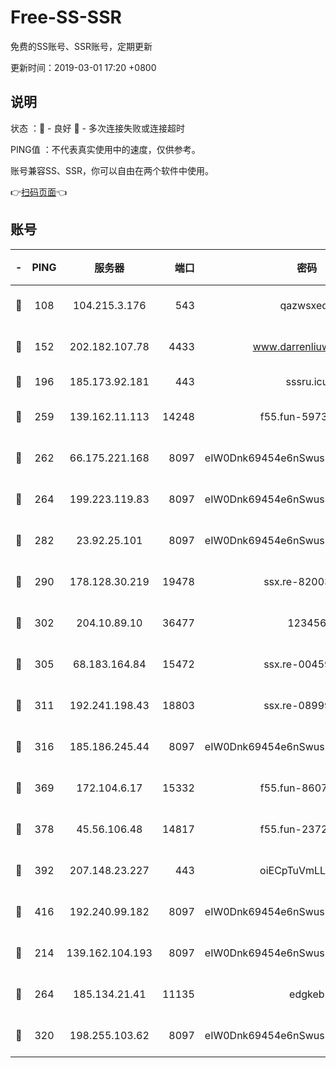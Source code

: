 # Free-SS-SSR

免费的SS账号、SSR账号，定期更新

更新时间：2019-03-01 17:20 +0800

## 说明

状态     ：🙂 - 良好 🙁 - 多次连接失败或连接超时

PING值   ：不代表真实使用中的速度，仅供参考。

账号兼容SS、SSR，你可以自由在两个软件中使用。

👉[扫码页面](https://liesauer.github.io/free-ss-ssr.github.io/)👈

## 账号

|-|PING|服务器|端口|密码|加密方式|区域|
|:----:|:----:|:-----:|-----:|:----:|:----:|:----:|
|🙂|108|104.215.3.176|543|qazwsxedc|aes-256-gcm|JP|
|🙂|152|202.182.107.78|4433|www.darrenliuwei.com|aes-256-cfb|JP|
|🙂|196|185.173.92.181|443|sssru.icu|rc4-md5|RU|
|🙂|259|139.162.11.113|14248|f55.fun-59730477|aes-256-cfb|SG|
|🙂|262|66.175.221.168|8097|eIW0Dnk69454e6nSwuspv9DmS201tQ0D|aes-256-cfb|US|
|🙂|264|199.223.119.83|8097|eIW0Dnk69454e6nSwuspv9DmS201tQ0D|aes-256-cfb|US|
|🙂|282|23.92.25.101|8097|eIW0Dnk69454e6nSwuspv9DmS201tQ0D|aes-256-cfb|US|
|🙂|290|178.128.30.219|19478|ssx.re-82003000|aes-256-cfb|SG|
|🙂|302|204.10.89.10|36477|123456|aes-256-cfb|US|
|🙂|305|68.183.164.84|15472|ssx.re-00459440|aes-256-cfb|US|
|🙂|311|192.241.198.43|18803|ssx.re-08999110|aes-256-cfb|US|
|🙂|316|185.186.245.44|8097|eIW0Dnk69454e6nSwuspv9DmS201tQ0D|aes-256-cfb|NL|
|🙂|369|172.104.6.17|15332|f55.fun-86079232|aes-256-cfb|US|
|🙂|378|45.56.106.48|14817|f55.fun-23726526|aes-256-cfb|US|
|🙂|392|207.148.23.227|443|oiECpTuVmLLxk4Ts|aes-256-cfb|US|
|🙂|416|192.240.99.182|8097|eIW0Dnk69454e6nSwuspv9DmS201tQ0D|aes-256-cfb|US|
|🙂|214|139.162.104.193|8097|eIW0Dnk69454e6nSwuspv9DmS201tQ0D|aes-256-cfb|JP|
|🙂|264|185.134.21.41|11135|edgkeb|aes-256-cfb|GB|
|🙂|320|198.255.103.62|8097|eIW0Dnk69454e6nSwuspv9DmS201tQ0D|aes-256-cfb|US|
